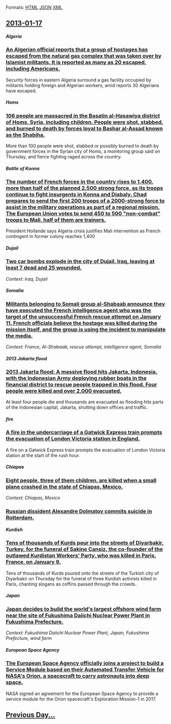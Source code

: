 
Formats: [HTML](2013/01/17/index.html)  [JSON](2013/01/17/index.json)  [XML](2013/01/17/index.xml)  

## [2013-01-17](/news/2013/01/17/index.md)

##### Algeria
### [An Algerian official reports that a group of hostages has escaped from the natural gas complex that was taken over by Islamist militants. It is reported as many as 20 escaped, including Americans. ](/news/2013/01/17/an-algerian-official-reports-that-a-group-of-hostages-has-escaped-from-the-natural-gas-complex-that-was-taken-over-by-islamist-militants-it.md)
Security forces in eastern Algeria surround a gas facility occupied by militants holding foreign and Algerian workers, amid reports 30 Algerians have escaped.

##### Homs
### [106 people are massacred in the Basatin al-Hasawiya district of Homs, Syria, including children. People were shot, stabbed, and burned to death by forces loyal to Bashar al-Assad known as the Shabiha. ](/news/2013/01/17/106-people-are-massacred-in-the-basatin-al-hasawiya-district-of-homs-syria-including-children-people-were-shot-stabbed-and-burned-to-de.md)
More than 100 people were shot, stabbed or possibly burned to death by government forces in the Syrian city of Homs, a monitoring group said on Thursday, and fierce fighting raged across the country.

##### Battle of Konna
### [The number of French forces in the country rises to 1,400, more than half of the planned 2,500 strong force, as its troops continue to fight insurgents in Konna and Diabaly. Chad prepares to send the first 200 troops of a 2000-strong force to assist in the military operations as part of a regional mission. The European Union votes to send 450 to 500 "non-combat" troops to Mali, half of them are trainers. ](/news/2013/01/17/the-number-of-french-forces-in-the-country-rises-to-1-400-more-than-half-of-the-planned-2-500-strong-force-as-its-troops-continue-to-fight.md)
President Hollande says Algeria crisis justifies Mali intervention as French contingent in former colony reaches 1,400

##### Dujail
### [Two car bombs explode in the city of Dujail, Iraq, leaving at least 7 dead and 25 wounded. ](/news/2013/01/17/two-car-bombs-explode-in-the-city-of-dujail-iraq-leaving-at-least-7-dead-and-25-wounded.md)
_Context: Iraq, Dujail_

##### Somalia
### [Militants belonging to Somali group al-Shabaab announce they have executed the French intelligence agent who was the target of the unsuccessful French rescue attempt on January 11. French officials believe the hostage was killed during the mission itself, and the group is using the incident to manipulate the media. ](/news/2013/01/17/militants-belonging-to-somali-group-al-shabaab-announce-they-have-executed-the-french-intelligence-agent-who-was-the-target-of-the-unsuccess.md)
_Context: France, Al-Shabaab, rescue attempt, intelligence agent, Somalia_

##### 2013 Jakarta flood
### [2013 Jakarta flood: A massive flood hits Jakarta, Indonesia, with the Indonesian Army deploying rubber boats in the financial district to rescue people trapped in this flood. Four people were killed and over 2,000 evacuated. ](/news/2013/01/17/2013-jakarta-flood-a-massive-flood-hits-jakarta-indonesia-with-the-indonesian-army-deploying-rubber-boats-in-the-financial-district-to-re.md)
At least four people die and thousands are evacuated as flooding hits parts of the Indonesian capital, Jakarta, shutting down offices and traffic.

##### fire
### [A fire in the undercarriage of a Gatwick Express train prompts the evacuation of London Victoria station in England. ](/news/2013/01/17/a-fire-in-the-undercarriage-of-a-gatwick-express-train-prompts-the-evacuation-of-london-victoria-station-in-england.md)
A fire on a Gatwick Express train prompts the evacuation of London Victoria station at the start of the rush hour.

##### Chiapas
### [Eight people, three of them children, are killed when a small plane crashed in the state of Chiapas, Mexico. ](/news/2013/01/17/eight-people-three-of-them-children-are-killed-when-a-small-plane-crashed-in-the-state-of-chiapas-mexico.md)
_Context: Chiapas, Mexico_

##### 
### [Russian dissident Alexandre Dolmatov commits suicide in Rotterdam.](/news/2013/01/17/russian-dissident-alexandre-dolmatov-commits-suicide-in-rotterdam.md)
##### Kurdish
### [Tens of thousands of Kurds pour into the streets of Diyarbakir, Turkey, for the funeral of Sakine Cansiz, the co-founder of the outlawed Kurdistan Workers' Party, who was killed in Paris, France, on January 9. ](/news/2013/01/17/tens-of-thousands-of-kurds-pour-into-the-streets-of-diyarbakir-turkey-for-the-funeral-of-sakine-cansa-z-the-co-founder-of-the-outlawed-ku.md)
Tens of thousands of Kurds poured onto the streets of the Turkish city of Diyarbakir on Thursday for the funeral of three Kurdish activists killed in Paris, chanting slogans as coffins passed through the crowds.

##### Japan
### [Japan decides to build the world's largest offshore wind farm near the site of Fukushima Daiichi Nuclear Power Plant in Fukushima Prefecture. ](/news/2013/01/17/japan-decides-to-build-the-worldas-largest-offshore-wind-farm-near-the-site-of-fukushima-daiichi-nuclear-power-plant-in-fukushima-prefectu.md)
_Context: Fukushima Daiichi Nuclear Power Plant, Japan, Fukushima Prefecture, wind farm_

##### European Space Agency
### [The European Space Agency officially joins a project to build a Service Module based on their Automated Transfer Vehicle for NASA's Orion, a spacecraft to carry astronauts into deep space. ](/news/2013/01/17/the-european-space-agency-officially-joins-a-project-to-build-a-service-module-based-on-their-automated-transfer-vehicle-for-nasaas-orion.md)
NASA signed an agreement for the European Space Agency to provide a service module for the Orion spacecraft&#039;s Exploration Mission-1 in 2017.

## [Previous Day...](/news/2013/01/16/index.md)

